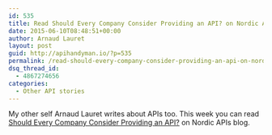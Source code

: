 ```yaml
---
id: 535
title: Read Should Every Company Consider Providing an API? on Nordic APIs blog
date: 2015-06-10T08:48:51+00:00
author: Arnaud Lauret
layout: post
guid: http://apihandyman.io/?p=535
permalink: /read-should-every-company-consider-providing-an-api-on-nordic-apis-blog/
dsq_thread_id:
  - 4867274656
categories:
  - Other API stories
---
```

My other self Arnaud Lauret writes about APIs too. This week you can read [Should Every Company Consider Providing an API?](http://nordicapis.com/should-every-company-consider-providing-an-api/) on Nordic APIs blog.